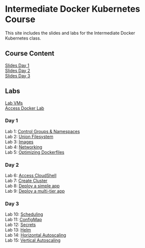 # Intermediate Docker Kubernetes Course

This site includes the slides and labs for the Intermediate Docker Kubernetes class.

## Course Content   
[Slides Day 1](https://www.dropbox.com/s/wztydysgpt3drkk/Intermediate%20Docker-Kubernetes-day1.pdf?dl=0)   
[Slides Day 2](https://www.dropbox.com/s/s4szyqd0zfbbr5m/Intermediate%20Docker-Kubernetes-day2.pdf?dl=0)   
[Slides Day 3](https://www.dropbox.com/s/vlh7furgk1njqti/Intermediate%20Docker-Kubernetes-day3.pdf?dl=0)   

## Labs
[Lab VMs](https://docs.google.com/spreadsheets/d/1hqMfSpDqjohHlOX_bwkYhIvntLVW6E8ktLa3uQLHL7k/edit?usp=sharing)   
[Access Docker Lab](labs/access_docker/)   

### Day 1 
Lab 1: [Control Groups & Namespaces](labs/cgroups-namespaces/)   
Lab 2: [Union Filesystem](labs/union-filesystem/)   
Lab 3: [Images](labs/images/)   
Lab 4: [Networking](labs/networking/)   
Lab 5: [Optimizing Dockerfiles](labs/adv-dockerfile/)   

### Day 2   
Lab 6: [Access CloudShell](labs/lab-setup)   
Lab 7: [Create Cluster](labs/eks)   
Lab 8: [Deploy a simple app](labs/pods)   
Lab 9: [Deploy a multi-tier app](labs/deployments)   

### Day 3   
Lab 10: [Scheduling](labs/scheduling)   
Lab 11: [ConfigMap](labs/configmap)   
Lab 12: [Secrets](labs/secrets)   
Lab 13: [Helm](labs/helm)   
Lab 14: [Horizontal Autoscaling](labs/hpa)   
Lab 15: [Vertical Autoscaling](labs/vpa)   
